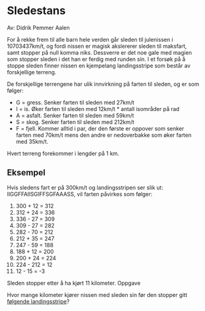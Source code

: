 # Sledestans

Av: Didrik Pemmer Aalen

For å rekke frem til alle barn hele verden går sleden til julenissen i
10703437km/t, og fordi nissen er magisk akslererer sleden til maksfart, samt
stopper på null komma niks. Dessverre er det noe gale med magien som stopper
sleden i det han er ferdig med runden sin. I et forsøk på å stoppe sleden finner
nissen en kjempelang landingsstripe som består av forskjellige terreng.

De forskjellige terrengene har ulik innvirkning på farten til sleden, og er som
følger:

- G = gress. Senker farten til sleden med 27km/t
- I = is. Øker farten til sleden med 12km/t \* antall isområder på rad
- A = asfalt. Senker farten til sleden med 59km/t
- S = skog. Senker farten til sleden med 212km/t
- F = fjell. Kommer alltid i par, der den første er oppover som senker farten
  med 70km/t mens den andre er nedoverbakke som øker farten med 35km/t.

Hvert terreng forekommer i lengder på 1 km.

## Eksempel

Hvis sledens fart er på 300km/t og landingsstripen ser slik ut:
IIGGFFAIISGIFFSGFAAASS, vil farten påvirkes som følger:

1.  300 + 12 = 312
2.  312 + 24 = 336
3.  336 - 27 = 309
4.  309 - 27 = 282
5.  282 - 70 = 212
6.  212 + 35 = 247
7.  247 - 59 = 188
8.  188 + 12 = 200
9.  200 + 24 = 224
10. 224 - 212 = 12
11. 12 - 15 = -3

Sleden stopper etter å ha kjørt 11 kilometer. Oppgave

Hvor mange kilometer kjører nissen med sleden sin før den stopper gitt
[følgende landingsstripe](terreng.txt)?
